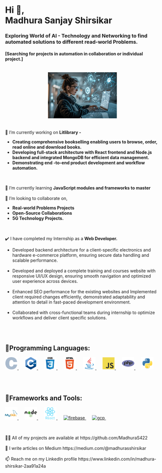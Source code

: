 <h1>Hi 👋,<br>Madhura Sanjay Shirsikar</h1>
<h3>Exploring World of AI - Technology and Networking to find automated solutions to different read-world Problems. <br></h3>
<h4>[Searching for projects in automation in collaboration or individual project.]</h4>
<br>
<div align="center">
  <img height="150" src="https://github.com/MadhuraS422/MadhuraS422/blob/c0c7bab955d151e7d78d8b735759a94a81670ac8/github%20readme%20image.jpg"  />
</div>
<br><br>
🔭 I’m currently working on <b>Litlibrary -</b><br><ul> <li> <b>Creating comprehensive bookselling enabling users to browse, order, read online and download books.</b></li><li> <b>Developing full-stack architecture with React frontend and Node.js backend and integrated MongoDB for efficient data management.</b></li><li> <b>Demonstrating end -to-end product development and workflow automation.</b></li></ul>
<br><br>
🌱 I’m currently learning <b>JavaScript modules and frameworks to master</b>
<br><br>
👯 I’m looking to collaborate on, <br><ul> <li><b>Real-world Problems Projects</b></li><li><b> Open-Source Collaborations</b> </li><li><b>5G Technology Projects.</b></li></ul>
<br><br>
✔️ I have completed my Internship as a <b>Web Developer.</b><br>
<ul> <li> Developed backend architecture for a client-specific electronics and hardware e-commerce platform, ensuring secure data handling and scalable performance.</li> <br>
<li>Developed and deployed a complete training and courses website with responsive UI/UX design, ensuring smooth navigation and optimized user experience across devices.</li><br>
<li>Enhanced SEO performance for the existing websites and Implemented client required changes efficiently, demonstrated adaptability and attention to detail in fast-paced development environment.</li><br>
<li>Collaborated with cross-functional teams during internship to optimize workflows and deliver client specific solutions.</li></ul>
<br><br>
<h2 align="left">🎫Programming Languages:</h2>
<p align="left"> 
  <a href="https://www.cprogramming.com/" target="_blank" rel="noreferrer"> <img src="https://raw.githubusercontent.com/devicons/devicon/master/icons/c/c-original.svg" alt="c" width="40" height="40"/> </a> &nbsp&nbsp&nbsp&nbsp
  <a href="https://www.w3schools.com/cpp/" target="_blank" rel="noreferrer"> <img src="https://raw.githubusercontent.com/devicons/devicon/master/icons/cplusplus/cplusplus-original.svg" alt="cplusplus" width="40" height="40"/> </a> &nbsp&nbsp&nbsp&nbsp
  <a href="https://www.w3schools.com/css/" target="_blank" rel="noreferrer"> <img src="https://raw.githubusercontent.com/devicons/devicon/master/icons/css3/css3-original-wordmark.svg" alt="css3" width="40" height="40"/> </a>&nbsp&nbsp&nbsp&nbsp
  <a href="https://www.w3.org/html/" target="_blank" rel="noreferrer"> <img src="https://raw.githubusercontent.com/devicons/devicon/master/icons/html5/html5-original-wordmark.svg" alt="html5" width="40" height="40"/> </a>&nbsp&nbsp&nbsp&nbsp
  <a href="https://www.java.com" target="_blank" rel="noreferrer"> <img src="https://raw.githubusercontent.com/devicons/devicon/master/icons/java/java-original.svg" alt="java" width="40" height="40"/> </a>&nbsp&nbsp&nbsp&nbsp
  <a href="https://developer.mozilla.org/en-US/docs/Web/JavaScript" target="_blank" rel="noreferrer"> <img src="https://raw.githubusercontent.com/devicons/devicon/master/icons/javascript/javascript-original.svg" alt="javascript" width="40" height="40"/> </a>&nbsp&nbsp&nbsp&nbsp
  <a href="https://www.php.net" target="_blank" rel="noreferrer"> <img src="https://raw.githubusercontent.com/devicons/devicon/master/icons/php/php-original.svg" alt="php" width="40" height="40"/> </a> &nbsp&nbsp&nbsp&nbsp
  <a href="https://www.python.org" target="_blank" rel="noreferrer"> <img src="https://raw.githubusercontent.com/devicons/devicon/master/icons/python/python-original.svg" alt="python" width="40" height="40"/> </a> &nbsp&nbsp&nbsp&nbsp
</p><br>
<h2 align="left">🎫Frameworks and Tools:</h2>
<p align="left"> 
  <a href="https://www.mysql.com/" target="_blank" rel="noreferrer"> <img src="https://raw.githubusercontent.com/devicons/devicon/master/icons/mysql/mysql-original-wordmark.svg" alt="mysql" width="40" height="40"/> </a>&nbsp&nbsp&nbsp&nbsp
  <a href="https://nodejs.org" target="_blank" rel="noreferrer"> <img src="https://raw.githubusercontent.com/devicons/devicon/master/icons/nodejs/nodejs-original-wordmark.svg" alt="nodejs" width="40" height="40"/> </a>&nbsp&nbsp&nbsp&nbsp
  <a href="https://reactjs.org/" target="_blank" rel="noreferrer"> <img src="https://raw.githubusercontent.com/devicons/devicon/master/icons/react/react-original-wordmark.svg" alt="react" width="40" height="40"/> </a> &nbsp&nbsp&nbsp&nbsp
  <a href="https://firebase.google.com/" target="_blank" rel="noreferrer"> <img src="https://www.vectorlogo.zone/logos/firebase/firebase-icon.svg" alt="firebase" width="40" height="40"/> </a>&nbsp&nbsp&nbsp&nbsp
  <a href="https://cloud.google.com" target="_blank" rel="noreferrer"> <img src="https://www.vectorlogo.zone/logos/google_cloud/google_cloud-icon.svg" alt="gcp" width="40" height="40"/> </a> &nbsp&nbsp&nbsp&nbsp
</p>
<br><br>
👨‍💻 All of my projects are available at https://github.com/MadhuraS422
<br><br>
📝 I write articles on Medium https://medium.com/@madhurasshirsikar
<br><br>
📫 Reach me on my LinkedIn profile https://www.linkedin.com/in/madhura-shirsikar-2aa91a24a

